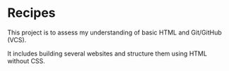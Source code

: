 # Recipes

This project is to assess my understanding of basic HTML and Git/GitHub (VCS).

It includes building several websites and structure them using HTML without CSS.


